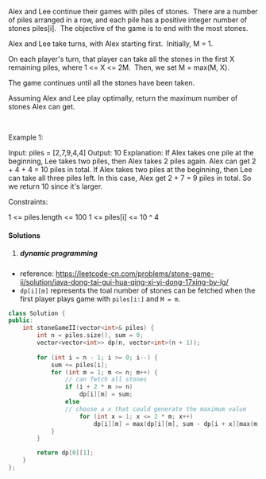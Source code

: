 Alex and Lee continue their games with piles of stones.  There are a number of piles arranged in a row, and each pile has a positive integer number of stones piles[i].  The objective of the game is to end with the most stones. 

Alex and Lee take turns, with Alex starting first.  Initially, M = 1.

On each player's turn, that player can take all the stones in the first X remaining piles, where 1 <= X <= 2M.  Then, we set M = max(M, X).

The game continues until all the stones have been taken.

Assuming Alex and Lee play optimally, return the maximum number of stones Alex can get.

 

Example 1:

Input: piles = [2,7,9,4,4]
Output: 10
Explanation:  If Alex takes one pile at the beginning, Lee takes two piles, then Alex takes 2 piles again. Alex can get 2 + 4 + 4 = 10 piles in total. If Alex takes two piles at the beginning, then Lee can take all three piles left. In this case, Alex get 2 + 7 = 9 piles in total. So we return 10 since it's larger. 
 

Constraints:

1 <= piles.length <= 100
1 <= piles[i] <= 10 ^ 4

#### Solutions

1. ##### dynamic programming

- reference: https://leetcode-cn.com/problems/stone-game-ii/solution/java-dong-tai-gui-hua-qing-xi-yi-dong-17xing-by-lg/
- `dp[i][m]` represents the toal number of stones can be fetched when the first player plays game with `piles[i:]` and `M = m`.

```cpp
class Solution {
public:
    int stoneGameII(vector<int>& piles) {
        int n = piles.size(), sum = 0;
        vector<vector<int>> dp(n, vector<int>(n + 1));
        
        for (int i = n - 1; i >= 0; i--) {
            sum += piles[i];
            for (int m = 1; m <= n; m++) {
                // can fetch all stones
                if (i + 2 * m >= n)
                    dp[i][m] = sum;
                else
                // choose a x that could generate the maximum value
                    for (int x = 1; x <= 2 * m; x++)
                        dp[i][m] = max(dp[i][m], sum - dp[i + x][max(m, x)]);
            }
        }

        return dp[0][1];
    }
};
```